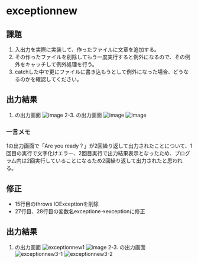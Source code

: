 # exceptionnew


## 課題
1. 入出力を実際に実装して、作ったファイルに文章を追加する。
2. その作ったファイルを削除してもう一度実行すると例外になるので、その例外をキャッチして例外処理を行う。
3. catchした中で更にファイルに書き込もうとして例外になった場合、どうなるのかを確認してください。

## 出力結果
1. の出力画面
![image](https://github.com/kuroninja-tatsurooo/exceptionnew/assets/157494201/be76f522-f8f2-4436-a770-939218d25cef)
2-3. の出力画面
![image](https://github.com/kuroninja-tatsurooo/exceptionnew/assets/157494201/030a0110-8ba1-43a1-a19e-1ece638d8b17)
![image](https://github.com/kuroninja-tatsurooo/exceptionnew/assets/157494201/b3d0e645-7435-400d-b23f-516710cbecb8)

### 一言メモ
1の出力画面で「Are you ready？」が2回繰り返して出力されたことについて、1回目の実行で文字化けエラー、2回目実行で出力結果表示となったため、プログラム内は2回実行していることになるため2回繰り返して出力されたと思われる。


## 修正
- 15行目のthrows IOExceptionを削除
- 27行目、28行目の変数名exceptione→exceptionに修正

## 出力結果
1. の出力画面
![exceptionnew1](https://github.com/kuroninja-tatsurooo/exceptionnew/assets/157494201/d76b07ea-0c0a-4cac-98a6-78b7001e249e)
![image](https://github.com/kuroninja-tatsurooo/exceptionnew/assets/157494201/a6d7f1ec-be87-4765-9f17-9942c3c7fc9e)
2-3. の出力画面
![exceptionnew3-1](https://github.com/kuroninja-tatsurooo/exceptionnew/assets/157494201/3a4c6161-d81c-4de6-b8ce-ba6d64dcf86e)
![exceptionnew3-2](https://github.com/kuroninja-tatsurooo/exceptionnew/assets/157494201/f74377b9-35b3-4baa-86a2-a18fefcdc6e6)
